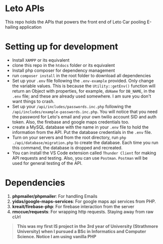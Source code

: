 # Leto APIs
This repo holds the APIs that powers the front end of Leto Car pooling E-hailing application

# Setting up for development
- Install `XAMPP` or its equivalent
- clone this repo in the `htdocs` folder or its equivalent
- Install php composer for dependency management
- run `composer install` in the root folder to download all dependencies
- Set up your `.env` file following the `.env-example` provided. Only change the variable values. This is because the `Utility::getEnv()` function will return an Object with properties, for example, `dbName` for `DB_NAME`, in the `.env` file; and these are already used somewhere. I am sure you don't want things to crash.
- Set up your `/api/includes/passwords.inc.php` following the `/api/includes/example-passwords.inc.php`. You will notice that you need the password for Leto's email and your own twilio account SID and auth token. Also, the firebase and google maps credentials too.
- create a MySQL database with the name in your `.env` file to hold the information from the API. Put the database credentials in the `.env` file.
- Turn on your servers and from the root directory, run `php ./api/database/migration.php` to create the database. Each time you run this command, the database is dropped and recreated.
- You can install the VS Code extension called `Thunder Client` for making API requests and testing. Also, you can use `Postman`. `Postman` will be used for general testing of the API.

# Dependencies
1. **phpmailer/phpmailer**: For handling Emails
2. **yidas/google-maps-services**: For google maps api services from PHP.
3. **kreait/firebase-php**: For firebase interaction from the server
4. **rmccue/requests**: For wrapping http requests. Staying away from raw cUrl

> **This was my first IS project in the 3rd year of University (Strathmore University) when I pursued a BSc in Informatics and Computer Science. Notice I am using vanilla PHP**
